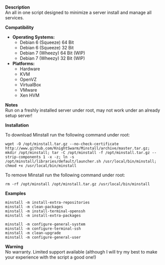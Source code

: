 **Description**  
An all in one script designed to minimize a server install and manage all services.

**Compatibility**  

- **Operating Systems:**
  - Debian 6 (Squeeze) 64 Bit
  - Debian 6 (Squeeze) 32 Bit
  - Debian 7 (Wheezy) 64 Bit (WIP)
  - Debian 7 (Wheezy) 32 Bit (WIP)
- **Platforms:**
  - Hardware
  - KVM
  - OpenVZ
  - VirtualBox
  - VMware
  - Xen HVM

**Notes**  
Run on a freshly installed server under root, may not work under an already setup server!

**Installation**

To download Minstall run the following command under root:

	wget -O /opt/minstall.tar.gz --no-check-certificate http://www.github.com/KnightSwarm/Minstall/archive/master.tar.gz; mkdir /opt/minstall; tar -C /opt/minstall -f /opt/minstall.tar.gz --strip-components 1 -x -z; ln -s /opt/minstall/libraries/default/launcher.sh /usr/local/bin/minstall; chmod +x /usr/local/bin/minstall

To remove Minstall run the following command under root:

	rm -rf /opt/minstall /opt/minstall.tar.gz /usr/local/bin/minstall

**Examples**

	minstall -m install-extra-repositories
	minstall -m clean-packages
	minstall -m install-terminal-openssh
	minstall -m install-extra-packages

	minstall -m configure-general-system
	minstall -m configure-terminal-ssh
	minstall -m clean-upgrade
	minstall -m configure-general-user

**Warning**  
No warranty. Limited support available (although I will try my best to make your experience with the script a good one!)
